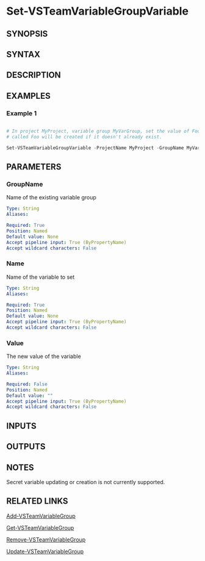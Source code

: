 <!-- #include "./common/header.md" -->

# Set-VSTeamVariableGroupVariable

## SYNOPSIS

<!-- #include "./synopsis/Set-VSTeamVariableGroupVariable.md" -->

## SYNTAX

## DESCRIPTION

<!-- #include "./synopsis/Set-VSTeamVariableGroupVariable.md" -->

## EXAMPLES

### Example 1

```powershell

# In project MyProject, variable group MyVarGroup, set the value of Foo to Hello. The variable
# called Foo will be created if it doesn't already exist.

Set-VSTeamVariableGroupVariable -ProjectName MyProject -GroupName MyVarGroup -Name Foo -Value Hello
```

## PARAMETERS

### GroupName

Name of the existing variable group

```yaml
Type: String
Aliases:

Required: True
Position: Named
Default value: None
Accept pipeline input: True (ByPropertyName)
Accept wildcard characters: False
```

### Name

Name of the variable to set

```yaml
Type: String
Aliases:

Required: True
Position: Named
Default value: None
Accept pipeline input: True (ByPropertyName)
Accept wildcard characters: False
```

### Value

The new value of the variable

```yaml
Type: String
Aliases:

Required: False
Position: Named
Default value: ""
Accept pipeline input: True (ByPropertyName)
Accept wildcard characters: False
```

<!-- #include "./params/projectName.md" -->

## INPUTS

## OUTPUTS

## NOTES

Secret variable updating or creation is not currently supported.

<!-- #include "./common/prerequisites.md" -->

## RELATED LINKS



[Add-VSTeamVariableGroup](Add-VSTeamVariableGroup.md)

[Get-VSTeamVariableGroup](Get-VSTeamVariableGroup.md)

[Remove-VSTeamVariableGroup](Remove-VSTeamVariableGroup.md)

[Update-VSTeamVariableGroup](Update-VSTeamVariableGroup.md)
